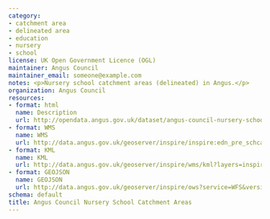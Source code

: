 ```yaml
---
category:
- catchment area
- delineated area
- education
- nursery
- school
license: UK Open Government Licence (OGL)
maintainer: Angus Council
maintainer_email: someone@example.com
notes: <p>Nursery school catchment areas (delineated) in Angus.</p>
organization: Angus Council
resources:
- format: html
  name: Description
  url: http://opendata.angus.gov.uk/dataset/angus-council-nursery-school-catchment-areas
- format: WMS
  name: WMS
  url: http://data.angus.gov.uk/geoserver/inspire/inspire:edn_pre_schcatchment/wms?service=WMS&request=GetMap
- format: KML
  name: KML
  url: http://data.angus.gov.uk/geoserver/inspire/wms/kml?layers=inspire:edn_pre_schcatchment&mode=download
- format: GEOJSON
  name: GEOJSON
  url: http://data.angus.gov.uk/geoserver/inspire/ows?service=WFS&version=1.0.0&request=GetFeature&typeName=inspire:edn_pre_schcatchment&outputFormat=application%2Fjson&srsName=EPSG:3857
schema: default
title: Angus Council Nursery School Catchment Areas
---
```

